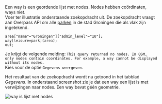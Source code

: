 Een way is een geordende lijst met nodes. Nodes hebben coördinaten, ways niet.  
Voer ter illustratie onderstaande zoekopdracht uit. De zoekopdracht vraagt aan Overpass API om alle [parken](http://wiki.openstreetmap.org/wiki/Tag:leisure%3Dpark) in de stad Groningen die als vlak zijn ingetekend.

```
area["name"="Groningen"]["admin_level"="10"]; 
way[leisure=park](area);
out;
```

Je krijgt de volgende melding:
```This query returned no nodes. In OSM, only nodes contain coordinates. For example, a way cannot be displayed without its nodes.```  
Kies voor de optie ```Gegevens weergeven```.

Het resultaat van de zoekopdracht wordt nu getoond in het tabblad _Gegevens_. In onderstaand screenshot zie je dat een way een lijst is met verwijzingen naar nodes. Een way bevat géén geometrie.

![way is lijst met nodes](images/way-is-lijst-met-nodes.png)
